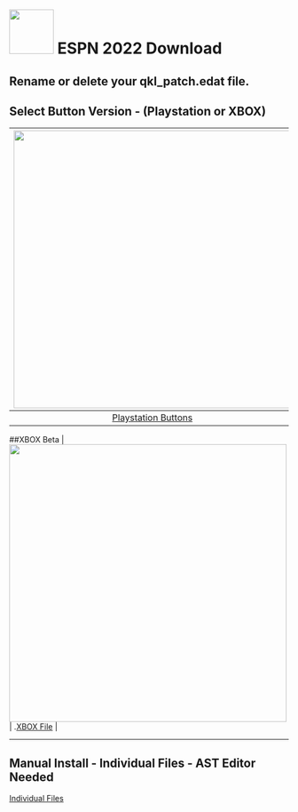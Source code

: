 # <img width="80" src="https://github.com/dylanhale/ScorebugMods/blob/main/assets/images/ESPN20-22.png"> ESPN 2022 Download

## Rename or delete your qkl_patch.edat file.

## Select Button Version - (Playstation or XBOX)
| <img width="500" src="https://github.com/dylanhale/ScorebugMods/blob/main/assets/images/PlaystationC.png">  | <img width="500" src="https://github.com/dylanhale/ScorebugMods/blob/main/assets/images/XboxC.png">
|:---:|:---:|
| [Playstation Buttons](https://www.mediafire.com/file/kuhk6jfo83ubx32/ESPN22-PSButtons.rar/file) | [XBOX Buttons](https://www.mediafire.com/file/9yf1pzoalwi2lwz/ESPN22-XboxButtons.rar/file) |

##XBOX Beta
| <img width="500" src="https://github.com/dylanhale/ScorebugMods/blob/main/assets/images/Xbox.png"> 
| .[XBOX File](https://www.mediafire.com/file/2bcmkkle5u48dm5/qkl_fe2ig.ast/file") |


---------
## Manual Install - Individual Files - AST Editor Needed
[Individual Files](https://www.mediafire.com/file/to0rovuw9i5d1i5/ESPN22-Individual.rar/file)
